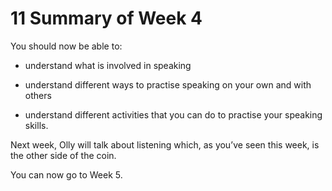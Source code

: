 # 11 Summary of Week 4


You should now be able to:

* understand what is involved in speaking

* understand different ways to practise speaking on your own and with others

* understand different activities that you can do to practise your speaking skills.

Next week, Olly will talk about listening which, as you’ve seen this week, is the other side of the coin.

You can now go to Week 5.

